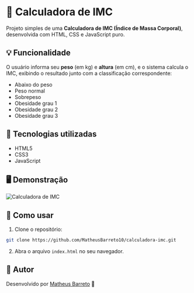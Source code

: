 # 🧮 Calculadora de IMC

Projeto simples de uma **Calculadora de IMC (Índice de Massa Corporal)**, desenvolvida com HTML, CSS e JavaScript puro.

## 💡 Funcionalidade

O usuário informa seu **peso** (em kg) e **altura** (em cm), e o sistema calcula o IMC, exibindo o resultado junto com a classificação correspondente:

- Abaixo do peso
- Peso normal
- Sobrepeso
- Obesidade grau 1
- Obesidade grau 2
- Obesidade grau 3

## 🚀 Tecnologias utilizadas

- HTML5
- CSS3
- JavaScript

## 🖥️ Demonstração

![Calculadora de IMC](https://matheusbarreto10.github.io/calculadora-imc/)


## 📂 Como usar

1. Clone o repositório:
```bash
git clone https://github.com/MatheusBarreto10/calculadora-imc.git
```

2. Abra o arquivo `index.html` no seu navegador.

## 📌 Autor

Desenvolvido por [Matheus Barreto](https://www.linkedin.com/in/MatheusBarreto10/) 👋
